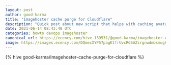 ```yaml
---
layout: post
author: good-karma
title: "Imagehoster cache purge for Cloudflare"
description: "Quick post about new script that helps with caching avatars on imagehoster instances hosted on Cloudflare."
date: 2021-06-14 08:43:48 UTC
categories: howto devops imagehoster
canonical_url: https://ecency.com/hive-139531/@good-karma/imagehoster-cache-purge-for-cloudflare
image: https://images.ecency.com/DQmecXYP57pagKtfrUvcRG5AZsrgnwdmbsmugKcv5han8Mn/cache_work.png
---
```

{% hive good-karma/imagehoster-cache-purge-for-cloudflare %}
